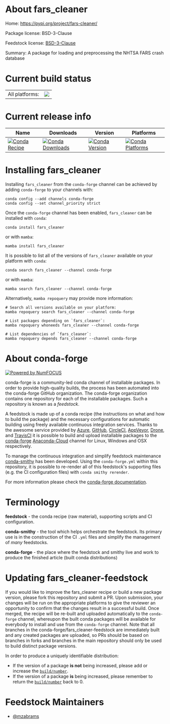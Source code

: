 About fars_cleaner
==================

Home: https://pypi.org/project/fars-cleaner/

Package license: BSD-3-Clause

Feedstock license: [BSD-3-Clause](https://github.com/conda-forge/fars_cleaner-feedstock/blob/main/LICENSE.txt)

Summary: A package for loading and preprocessing the NHTSA FARS crash database

Current build status
====================


<table><tr><td>All platforms:</td>
    <td>
      <a href="https://dev.azure.com/conda-forge/feedstock-builds/_build/latest?definitionId=17695&branchName=main">
        <img src="https://dev.azure.com/conda-forge/feedstock-builds/_apis/build/status/fars_cleaner-feedstock?branchName=main">
      </a>
    </td>
  </tr>
</table>

Current release info
====================

| Name | Downloads | Version | Platforms |
| --- | --- | --- | --- |
| [![Conda Recipe](https://img.shields.io/badge/recipe-fars_cleaner-green.svg)](https://anaconda.org/conda-forge/fars_cleaner) | [![Conda Downloads](https://img.shields.io/conda/dn/conda-forge/fars_cleaner.svg)](https://anaconda.org/conda-forge/fars_cleaner) | [![Conda Version](https://img.shields.io/conda/vn/conda-forge/fars_cleaner.svg)](https://anaconda.org/conda-forge/fars_cleaner) | [![Conda Platforms](https://img.shields.io/conda/pn/conda-forge/fars_cleaner.svg)](https://anaconda.org/conda-forge/fars_cleaner) |

Installing fars_cleaner
=======================

Installing `fars_cleaner` from the `conda-forge` channel can be achieved by adding `conda-forge` to your channels with:

```
conda config --add channels conda-forge
conda config --set channel_priority strict
```

Once the `conda-forge` channel has been enabled, `fars_cleaner` can be installed with `conda`:

```
conda install fars_cleaner
```

or with `mamba`:

```
mamba install fars_cleaner
```

It is possible to list all of the versions of `fars_cleaner` available on your platform with `conda`:

```
conda search fars_cleaner --channel conda-forge
```

or with `mamba`:

```
mamba search fars_cleaner --channel conda-forge
```

Alternatively, `mamba repoquery` may provide more information:

```
# Search all versions available on your platform:
mamba repoquery search fars_cleaner --channel conda-forge

# List packages depending on `fars_cleaner`:
mamba repoquery whoneeds fars_cleaner --channel conda-forge

# List dependencies of `fars_cleaner`:
mamba repoquery depends fars_cleaner --channel conda-forge
```


About conda-forge
=================

[![Powered by
NumFOCUS](https://img.shields.io/badge/powered%20by-NumFOCUS-orange.svg?style=flat&colorA=E1523D&colorB=007D8A)](https://numfocus.org)

conda-forge is a community-led conda channel of installable packages.
In order to provide high-quality builds, the process has been automated into the
conda-forge GitHub organization. The conda-forge organization contains one repository
for each of the installable packages. Such a repository is known as a *feedstock*.

A feedstock is made up of a conda recipe (the instructions on what and how to build
the package) and the necessary configurations for automatic building using freely
available continuous integration services. Thanks to the awesome service provided by
[Azure](https://azure.microsoft.com/en-us/services/devops/), [GitHub](https://github.com/),
[CircleCI](https://circleci.com/), [AppVeyor](https://www.appveyor.com/),
[Drone](https://cloud.drone.io/welcome), and [TravisCI](https://travis-ci.com/)
it is possible to build and upload installable packages to the
[conda-forge](https://anaconda.org/conda-forge) [Anaconda-Cloud](https://anaconda.org/)
channel for Linux, Windows and OSX respectively.

To manage the continuous integration and simplify feedstock maintenance
[conda-smithy](https://github.com/conda-forge/conda-smithy) has been developed.
Using the ``conda-forge.yml`` within this repository, it is possible to re-render all of
this feedstock's supporting files (e.g. the CI configuration files) with ``conda smithy rerender``.

For more information please check the [conda-forge documentation](https://conda-forge.org/docs/).

Terminology
===========

**feedstock** - the conda recipe (raw material), supporting scripts and CI configuration.

**conda-smithy** - the tool which helps orchestrate the feedstock.
                   Its primary use is in the construction of the CI ``.yml`` files
                   and simplify the management of *many* feedstocks.

**conda-forge** - the place where the feedstock and smithy live and work to
                  produce the finished article (built conda distributions)


Updating fars_cleaner-feedstock
===============================

If you would like to improve the fars_cleaner recipe or build a new
package version, please fork this repository and submit a PR. Upon submission,
your changes will be run on the appropriate platforms to give the reviewer an
opportunity to confirm that the changes result in a successful build. Once
merged, the recipe will be re-built and uploaded automatically to the
`conda-forge` channel, whereupon the built conda packages will be available for
everybody to install and use from the `conda-forge` channel.
Note that all branches in the conda-forge/fars_cleaner-feedstock are
immediately built and any created packages are uploaded, so PRs should be based
on branches in forks and branches in the main repository should only be used to
build distinct package versions.

In order to produce a uniquely identifiable distribution:
 * If the version of a package **is not** being increased, please add or increase
   the [``build/number``](https://docs.conda.io/projects/conda-build/en/latest/resources/define-metadata.html#build-number-and-string).
 * If the version of a package **is** being increased, please remember to return
   the [``build/number``](https://docs.conda.io/projects/conda-build/en/latest/resources/define-metadata.html#build-number-and-string)
   back to 0.

Feedstock Maintainers
=====================

* [@mzabrams](https://github.com/mzabrams/)

